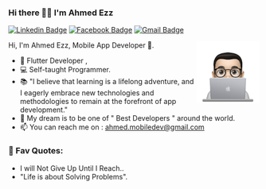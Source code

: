 ### Hi there 👋🏻 I'm Ahmed Ezz
[![Linkedin Badge](https://img.shields.io/badge/AhmedEzz-30302f?style=flat&logo=linkedin&logoColor=white)](https://www.linkedin.com/in/ahmed-ezz-888228254/)
[![Facebook Badge](https://img.shields.io/badge/AhmedEzz-30302f?style=flat&logo=facebook)](https://www.facebook.com/ahmed.ezz.965580)
[![Gmail Badge](https://img.shields.io/badge/ahmed.mobiledev@gmail.com-30302f?style=flat&logo=Gmail&logoColor=red)](mailto:ahmed.mobiledev@gmail.com)

  <img src="https://github.com/AhmedEzz32/AhmedEzz32/blob/main/profile-img.png" align="right" width="25%"/>

Hi, I'm Ahmed Ezz, Mobile App Developer 🚀.
- 🐳 Flutter Developer , 
- 💻 Self-taught Programmer.
- 📚 "I believe that learning is a lifelong adventure, and I eagerly embrace new technologies and methodologies to remain at the forefront of app development."
- 🔮 My dream is to be one of " Best Developers " around the world.
- 📫 You can reach me on : ahmed.mobiledev@gmail.com

### 💎 Fav Quotes: 
- I will Not Give Up Until I Reach..
- "Life is about Solving Problems".

